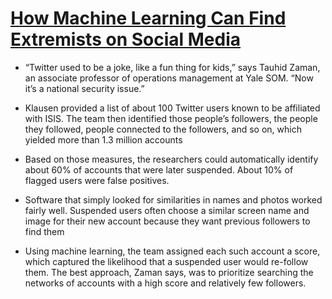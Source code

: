 # [How Machine Learning Can Find Extremists on Social Media](https://insights.som.yale.edu/insights/how-machine-learning-can-find-extremists-on-social-media )

* “Twitter used to be a joke, like a fun thing for kids,” says Tauhid Zaman, an associate professor of operations management at Yale SOM. “Now it’s a national security issue.”

* Klausen provided a list of about 100 Twitter users known to be affiliated with ISIS. The team then identified those people’s followers, the people they followed, people connected to the followers, and so on, which yielded more than 1.3 million accounts

* Based on those measures, the researchers could automatically identify about 60% of accounts that were later suspended. About 10% of flagged users were false positives.

* Software that simply looked for similarities in names and photos worked fairly well. Suspended users often choose a similar screen name and image for their new account because they want previous followers to find them

* Using machine learning, the team assigned each such account a score, which captured the likelihood that a suspended user would re-follow them. The best approach, Zaman says, was to prioritize searching the networks of accounts with a high score and relatively few followers.